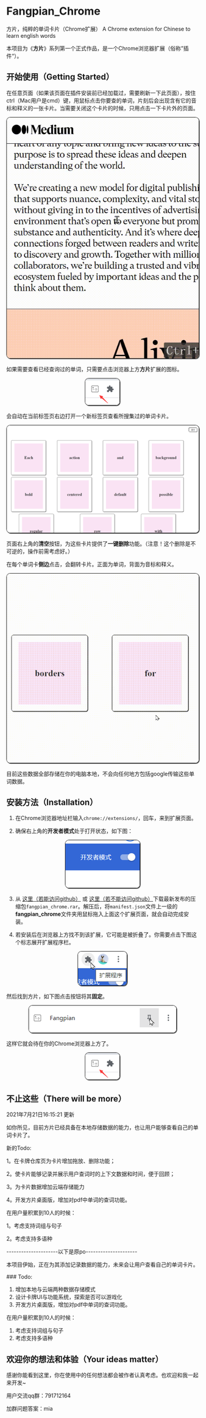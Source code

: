 # Fangpian_Chrome
方片，纯粹的单词卡片（Chrome扩展）
A Chrome extension for Chinese to learn english words



本项目为《**方片**》系列第一个正式作品，是一个Chrome浏览器扩展（俗称”插件“）。


## 开始使用（Getting Started）

在任意页面（如果该页面在插件安装前已经加载过，需要刷新一下此页面），按住ctrl（Mac用户是cmd）键，用鼠标点击你要查的单词，片刻后会出现含有它的音标和释义的一张卡片。当需要关闭这个卡片的时候，只用点击一下卡片外的页面。

<p align="center">
<img src="README.assets/20210720_005500.gif" style="border: 1px solid black;border-radius: 10px;box-shadow: 0.1em 0.1em 0 0 #555;"></img>
</p>

如果需要查看已经查询过的单词，只需要点击浏览器上方**方片**扩展的图标。
<p align="center">
<img src="README.assets/image-20210720004358789.png" style="border: 1px solid black;border-radius: 10px;box-shadow: 0.1em 0.1em 0 0 #555;"></img>
</p>
会自动在当前标签页右边打开一个新标签页查看所搜集过的单词卡片。

<p align="center">
<img src="README.assets/image-20210721154206.png" style="border: 1px solid black;border-radius: 10px;box-shadow: 0.1em 0.1em 0 0 #555;"></img>
</p>

页面右上角的**清空**按钮，为这些卡片提供了**一键删除**功能。（注意！这个删除是不可逆的，操作前需考虑好。）

在每个单词卡**侧边**点击，会翻转卡片。正面为单词，背面为音标和释义。

<p align="center">
<img src="README.assets/flip20210721_155106.gif" style="border: 1px solid black;border-radius: 10px;box-shadow: 0.1em 0.1em 0 0 #555;"></img>
</p>

目前这些数据全部存储在你的电脑本地，不会向任何地方包括google传输这些单词数据。



## 安装方法（Installation）

1. 在Chrome浏览器地址栏输入`chrome://extensions/`，回车，来到扩展页面。

2. 确保右上角的**开发者模式**处于打开状态，如下图：

<p align="center">
<img src="README.assets/image-20210720002121286.png" style="border: 1px solid black;border-radius: 10px;box-shadow: 0.1em 0.1em 0 0 #555;"></img>
</p>

3. 从 [这里（若能访问github）](https://github.com/aiyamia/fangpian_chrome/releases) 或 [这里（若不能访问github）](https://gitee.com/aiyamia/fangpian_chrome/releases)下载最新发布的压缩包`fangpian_chrome.rar`。解压后，将`manifest.json`文件上一级的**fangpian_chrome**文件夹用鼠标拖入上面这个扩展页面，就会自动完成安装。

4. 若安装后在浏览器上方找不到该扩展，它可能是被折叠了。你需要点击下图这个标志展开扩展程序栏。

<p align="center">
<img src="README.assets/image-20210720002911380.png" style="border: 1px solid black;border-radius: 10px;box-shadow: 0.1em 0.1em 0 0 #555;"></img>
</p>

然后找到方片，如下图点击按钮将其**固定**。

<p align="center">
<img src="README.assets/image-20210720003053751.png" style="border: 1px solid black;border-radius: 10px;box-shadow: 0.1em 0.1em 0 0 #555;"></img>
</p>

这样它就会待在你的Chrome浏览器上方了。

<p align="center">
<img src="README.assets/image-20210720004358789.png" style="border: 1px solid black;border-radius: 10px;box-shadow: 0.1em 0.1em 0 0 #555;"></img>
</p>


## 不止这些（There will be more）

2021年7月21日16:15:21 更新

如你所见，目前方片已经具备在本地存储数据的能力，也让用户能够查看自己的单词卡片了。

新的Todo:

1。在卡牌仓库页为卡片增加拖放、删除功能；

2。使卡片能够记录并展示用户查词时的上下文数据和时间，便于回顾；

3。为卡片数据增加云端存储能力

4。开发方片桌面版，增加对pdf中单词的查词功能。

在用户量积累到10人的时候：

1。考虑支持词组与句子

2。考虑支持多语种

---------------------以下是原po---------------------

本项目伊始，正在为其添加记录数据的能力，未来会让用户查看自己的单词卡片。

\### Todo:
1. 增加本地与云端两种数据存储模式
2. 设计卡牌UI与功能系统，探索是否可以游戏化
3. 开发方片桌面版，增加对pdf中单词的查词功能。

在用户量积累到10人的时候：
1. 考虑支持词组与句子
2. 考虑支持多语种


## 欢迎你的想法和体验（Your ideas matter）

感谢你能看到这里，你在使用中的任何想法都会被作者认真考虑。也欢迎和我一起来开发~

用户交流qq群：791712164

加群问题答案：mia